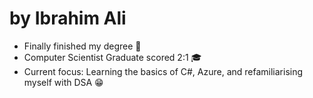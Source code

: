 # by Ibrahim Ali

- Finally finished my degree 🥳
- Computer Scientist Graduate scored 2:1 🎓
- Current focus: Learning the basics of C#, Azure, and refamiliarising myself with DSA 😁
